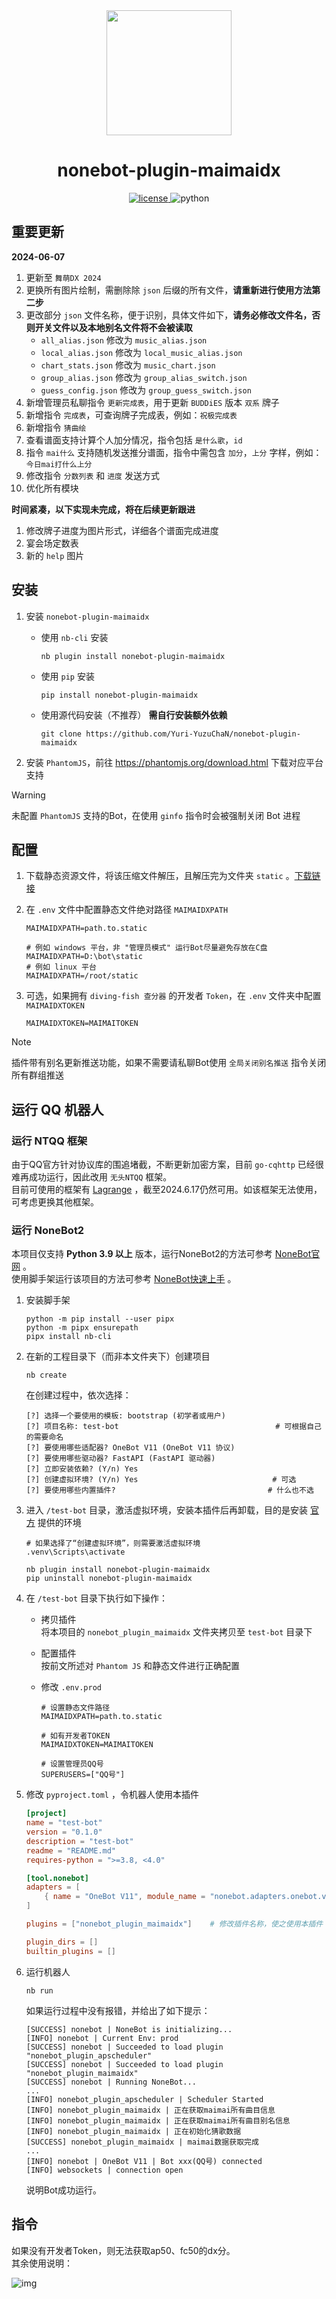 <div align='center'>
    <a><img src='https://raw.githubusercontent.com/Yuri-YuzuChaN/nonebot-plugin-maimaidx/master/favicon.png' width='200px' height='200px' akt='maimaidx'></a>
</div>

<div align='center'>

# nonebot-plugin-maimaidx

<a href='./LICENSE'>
    <img src='https://img.shields.io/github/license/Yuri-YuzuChaN/nonebot-plugin-maimaidx' alt='license'>
</a>
<img src='https://img.shields.io/badge/python-3.8+-blue.svg' alt='python'>
</div>

## 重要更新

**2024-06-07**  

1. 更新至 `舞萌DX 2024`
2. 更换所有图片绘制，需删除除 `json` 后缀的所有文件，**请重新进行使用方法第二步**
3. 更改部分 `json` 文件名称，便于识别，具体文件如下，**请务必修改文件名，否则开关文件以及本地别名文件将不会被读取**
   - `all_alias.json`    修改为 `music_alias.json`
   - `local_alias.json`  修改为 `local_music_alias.json`
   - `chart_stats.json`  修改为 `music_chart.json`
   - `group_alias.json`  修改为 `group_alias_switch.json`
   - `guess_config.json` 修改为 `group_guess_switch.json`
4. 新增管理员私聊指令 `更新完成表`，用于更新 `BUDDiES` 版本 `双系` 牌子
5. 新增指令 `完成表`，可查询牌子完成表，例如：`祝极完成表`
6. 新增指令 `猜曲绘`
7. 查看谱面支持计算个人加分情况，指令包括 `是什么歌`，`id`
8. 指令 `mai什么` 支持随机发送推分谱面，指令中需包含 `加分`，`上分` 字样，例如：`今日mai打什么上分`
9. 修改指令 `分数列表` 和 `进度` 发送方式
10. 优化所有模块

**时间紧凑，以下实现未完成，将在后续更新跟进**  

1. 修改牌子进度为图片形式，详细各个谱面完成进度
2. 宴会场定数表
3. 新的 `help` 图片

## 安装

1. 安装 `nonebot-plugin-maimaidx`

    - 使用 `nb-cli` 安装

        ``` shell
        nb plugin install nonebot-plugin-maimaidx
        ```

    - 使用 `pip` 安装

        ``` shell
        pip install nonebot-plugin-maimaidx
        ```

    - 使用源代码安装（不推荐） **需自行安装额外依赖**

        ``` shell
        git clone https://github.com/Yuri-YuzuChaN/nonebot-plugin-maimaidx
        ```

2. 安装 `PhantomJS`，前往 <https://phantomjs.org/download.html> 下载对应平台支持

> [!WARNING]
> 未配置 `PhantomJS` 支持的Bot，在使用 `ginfo` 指令时会被强制关闭 Bot 进程

## 配置

1. 下载静态资源文件，将该压缩文件解压，且解压完为文件夹 `static` 。[下载链接](https://share.yuzuchan.moe/d/aria/Resource.zip?sign=LOqwqDVm95dYnkEDYKX2E-VGj0xc_JxrsFnuR1BcvtI=:0)
2. 在 `.env` 文件中配置静态文件绝对路径 `MAIMAIDXPATH`

   ``` dotenv
   MAIMAIDXPATH=path.to.static

   # 例如 windows 平台，非 "管理员模式" 运行Bot尽量避免存放在C盘
   MAIMAIDXPATH=D:\bot\static
   # 例如 linux 平台
   MAIMAIDXPATH=/root/static
   ```

3. 可选，如果拥有 `diving-fish 查分器` 的开发者 `Token`，在 `.env` 文件夹中配置 `MAIMAIDXTOKEN`

   ``` dotenv
   MAIMAIDXTOKEN=MAIMAITOKEN
   ```

> [!NOTE]
> 插件带有别名更新推送功能，如果不需要请私聊Bot使用 `全局关闭别名推送` 指令关闭所有群组推送

## 运行 QQ 机器人

### 运行 NTQQ 框架

由于QQ官方针对协议库的围追堵截，不断更新加密方案，目前 `go-cqhttp` 已经很难再成功运行，因此改用 `无头NTQQ` 框架。  
目前可使用的框架有 [Lagrange](https://github.com/LagrangeDev/Lagrange.Core) ，截至2024.6.17仍然可用。如该框架无法使用，可考虑更换其他框架。

### 运行 NoneBot2

本项目仅支持 **Python 3.9 以上** 版本，运行NoneBot2的方法可参考 [NoneBot官网](https://nonebot.dev/) 。  
使用脚手架运行该项目的方法可参考 [NoneBot快速上手](https://nonebot.dev/docs/quick-start) 。  

1. 安装脚手架

   ``` shell
   python -m pip install --user pipx
   python -m pipx ensurepath
   pipx install nb-cli
   ```

2. 在新的工程目录下（而非本文件夹下）创建项目

   ``` shell
   nb create
   ```

   在创建过程中，依次选择：

   ``` shell
   [?] 选择一个要使用的模板: bootstrap (初学者或用户)
   [?] 项目名称: test-bot                                   # 可根据自己的需要命名
   [?] 要使用哪些适配器? OneBot V11 (OneBot V11 协议)
   [?] 要使用哪些驱动器? FastAPI (FastAPI 驱动器)
   [?] 立即安装依赖? (Y/n) Yes
   [?] 创建虚拟环境? (Y/n) Yes                              # 可选
   [?] 要使用哪些内置插件?                                  # 什么也不选
   ```

3. 进入 `/test-bot` 目录，激活虚拟环境，安装本插件后再卸载，目的是安装 [官方](https://github.com/Yuri-YuzuChaN/nonebot-plugin-maimaidx) 提供的环境

   ```shell
   # 如果选择了“创建虚拟环境”，则需要激活虚拟环境
   .venv\Scripts\activate

   nb plugin install nonebot-plugin-maimaidx
   pip uninstall nonebot-plugin-maimaidx
   ```

4. 在 `/test-bot` 目录下执行如下操作：

   - 拷贝插件  
   将本项目的 `nonebot_plugin_maimaidx` 文件夹拷贝至 `test-bot` 目录下

   - 配置插件  
   按前文所述对 `Phantom JS` 和静态文件进行正确配置

   - 修改 `.env.prod`

     ``` dotenv
     # 设置静态文件路径
     MAIMAIDXPATH=path.to.static
     
     # 如有开发者TOKEN
     MAIMAIDXTOKEN=MAIMAITOKEN
     
     # 设置管理员QQ号
     SUPERUSERS=["QQ号"]
     ```

5. 修改 `pyproject.toml` ，令机器人使用本插件

   ``` toml
   [project]
   name = "test-bot"
   version = "0.1.0"
   description = "test-bot"
   readme = "README.md"
   requires-python = ">=3.8, <4.0"
   
   [tool.nonebot]
   adapters = [
       { name = "OneBot V11", module_name = "nonebot.adapters.onebot.v11" }
   ]

   plugins = ["nonebot_plugin_maimaidx"]    # 修改插件名称，使之使用本插件

   plugin_dirs = []
   builtin_plugins = []
   ```

6. 运行机器人

   ``` shell
   nb run
   ```

   如果运行过程中没有报错，并给出了如下提示：

   ``` plaintext
   [SUCCESS] nonebot | NoneBot is initializing...
   [INFO] nonebot | Current Env: prod
   [SUCCESS] nonebot | Succeeded to load plugin "nonebot_plugin_apscheduler"
   [SUCCESS] nonebot | Succeeded to load plugin "nonebot_plugin_maimaidx"
   [SUCCESS] nonebot | Running NoneBot...
   ...
   [INFO] nonebot_plugin_apscheduler | Scheduler Started
   [INFO] nonebot_plugin_maimaidx | 正在获取maimai所有曲目信息
   [INFO] nonebot_plugin_maimaidx | 正在获取maimai所有曲目别名信息
   [INFO] nonebot_plugin_maimaidx | 正在初始化猜歌数据
   [SUCCESS] nonebot_plugin_maimaidx | maimai数据获取完成
   ...
   [INFO] nonebot | OneBot V11 | Bot xxx(QQ号) connected
   [INFO] websockets | connection open
   ```

   说明Bot成功运行。

## 指令

如果没有开发者Token，则无法获取ap50、fc50的dx分。  
其余使用说明：

![img](https://raw.githubusercontent.com/Yuri-YuzuChaN/nonebot-plugin-maimaidx/master/nonebot_plugin_maimaidx/maimaidxhelp.png)
